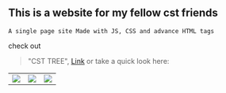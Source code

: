 ## This is a website for my fellow cst friends

    A single page site Made with JS, CSS and advance HTML tags

check out
> "CST TREE", [Link](https://nayemhasan.github.io/csttree.guthub.io/)
or take a quick look here:
<table>
  <tr> 
    <td><img src="https://github.com/Nayemhasan/csttree.guthub.io/blob/main/pics/home.png"></td>
    <td><img src="https://github.com/Nayemhasan/csttree.guthub.io/blob/main/pics/resources.png"></td>
    <td><img src="https://github.com/Nayemhasan/csttree.guthub.io/blob/main/pics/support.png"></td>
  </tr>
</table>
